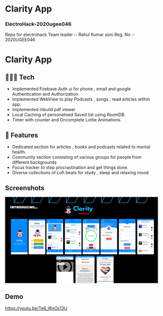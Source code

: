 
# Clarity App

### ElectroHack-2020ugee046
Repo for electrohack 
Team leader :- Rahul Kumar soni
Reg. No :- 2020UGEE046


#  	Clarity App 

## 👨🏽‍💻  Tech 

- Implemented Firebase Auth ui for phone , email and google Authentication and Authorization.
- Implemented WebView to play Podcasts , songs , read articles within app.
- Implemented inbuild pdf viewer
- Local Caching of personalised Saved list using RoomDB.
- Timer with counter and Oncomplete Lottie Animations.

## 🚀 Features

- Dedicated section for articles , books and podcasts related to mental health.
- Community section consisting of various groups for people from different backgrounds
- Focus tracker to stop procrastination and get things done.
- Diverse collections of Lofi beats for study , sleep and relaxing mood

## Screenshots 
![lq1](https://raw.githubusercontent.com/RahulSoni0/ElectroHack-2020ugee046/main/assets/overview_clarity.png)

## Demo
https://youtu.be/Te6_WxOs13U





